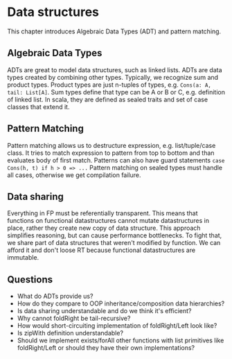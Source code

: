 Data structures
===============

This chapter introduces Algebraic Data Types (ADT) and pattern matching.

## Algebraic Data Types

ADTs are great to model data structures, such as linked lists.
ADTs are data types created by combining other types.
Typically, we recognize sum and product types.
Product types are just n-tuples of types, e.g. `Cons(a: A, tail: List[A]`.
Sum types define that type can be A or B or C, e.g. definition of linked list.
In scala, they are defined as sealed traits and set of case classes that extend it.

## Pattern Matching

Pattern matching allows us to destructure expression, e.g. list/tuple/case class.
It tries to match expression to pattern from top to bottom and than evaluates
body of first match.
Patterns can also have guard statements `case Cons(h, t) if h > 0 => ...`
Pattern matching on sealed types must handle all cases, otherwise we get compilation failure.

## Data sharing

Everything in FP must be referentially transparent. This means that functions on functional datastructures
cannot mutate datastructures in place, rather they create new copy of data structure.
This approach simplifies reasoning, but can cause performance bottlenecks.
To fight that, we share part of data structures that weren't modified by function.
We can afford it and don't loose RT because functional datastructures are immutable.

## Questions

* What do ADTs provide us?
* How do they compare to OOP inheritance/composition data hierarchies?
* Is data sharing understandable and do we think it's efficient?
* Why cannot foldRight be tail-recursive?
* How would short-circuiting implementation of foldRight/Left look like?
* Is zipWith definition understandable?
* Should we implement exists/forAll other functions with list primitives like foldRight/Left or should they have their own
  implementations?
